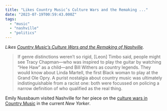 ```yaml
---
title: "Likes Country Music’s Culture Wars and the Remaking ..."
date: "2023-07-19T00:59:43.000Z"
tags: 
  - "music"
  - "nashville"
  - "politics"
---
```


_Likes [Country Music’s Culture Wars and the Remaking of Nashville](https://www.newyorker.com/magazine/2023/07/24/country-musics-culture-wars-and-the-remaking-of-nashville)._

> If genre distinctions weren’t so rigid, \[Leon\] Timbo said, people might see Tracy Chapman—who was inspired to play the guitar by watching “Hee Haw” as a child—and Bill Withers as country legends. They would know about Linda Martell, the first Black woman to play at the Grand Ole Opry. A purist nostalgia about country music was ultimately indistinguishable from a racist one: both were focussed on policing a narrow definition of who qualified as the real thing.

Emily Nussbaum visited Nashville for her piece on the [culture wars in Country Music](https://www.newyorker.com/magazine/2023/07/24/country-musics-culture-wars-and-the-remaking-of-nashville) in the current _New Yorker_.
